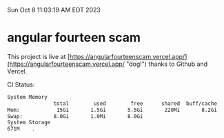 Sun Oct  8 11:03:19 AM EDT 2023

# angular fourteen scam


This project is live at [https://angularfourteenscam.vercel.app/](https://angularfourteenscam.vercel.app/ "dog!") thanks to Github and Vercel.

CI Status: 

```bash
System Memory
               total        used        free      shared  buff/cache   available
Mem:            15Gi       1.5Gi       5.5Gi       220Mi       8.2Gi        13Gi
Swap:          8.0Gi       1.0Mi       8.0Gi
System Storage
671M	.
```
